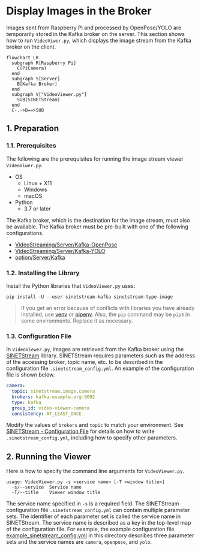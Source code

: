 # Display Images in the Broker

Images sent from Raspberry Pi and processed by OpenPose/YOLO are temporarily stored in the Kafka broker on the server. This section shows how to run `VideoViwer.py`, which displays the image stream from the Kafka broker on the client.

```mermaid
flowchart LR
  subgraph R[Raspberry Pi]
    C(PiCamera)
  end
  subgraph S[Server]
    B[Kafka Broker]
  end
  subgraph V["VideoViewer.py"]
    SUB(SINETStream)
  end
  C-.->B==>SUB
```

## 1. Preparation

### 1.1. Prerequisites

The following are the prerequisites for running the image stream viewer `VideoViwer.py`.

* OS
  * Linux + X11
  * Windows
  * macOS
* Python
  * 3.7 or later

The Kafka broker, which is the destination for the image stream, must also be available. The Kafka broker must be pre-built with one of the following configurations.

* [VideoStreaming/Server/Kafka-OpenPose](../Server/Kafka-OpenPose/README.en.md)
* [VideoStreaming/Server/Kafka-YOLO](../Server/Kafka-YOLO/README.en.md)
* [option/Server/Kafka](../../option/Server/Kafka/README.en.md)

### 1.2. Installing the Library

Install the Python libraries that ``VideoViewer.py`` uses:

```console
pip install -U --user sinetstream-kafka sinetstream-type-image
```

> If you get an error because of conflicts with libraries you have already installed, use [venv](https://docs.python.org/ja/3/library/venv.html) or [pipenv](https://github.com/pypa/pipenv). Also, the `pip` command may be `pip3` in some environments. Replace it as necessary.

### 1.3. Configuration File

In `VideoViewer.py`, images are retrieved from the Kafka broker using the [SINETStream](https://www.sinetstream.net/) library. SINETStream requires parameters such as the address of the accessing broker, topic name, etc. to be described in the configuration file `.sinetstream_config.yml`. An example of the configuration file is shown below.

```yaml
camera:
  topic: sinetstream.image.camera
  brokers: kafka.example.org:9092
  type: kafka
  group_id: video-viewer-camera
  consistency: AT_LEAST_ONCE
```

Modify the values of `brokers` and `topic` to match your environment. See [SINETStream - Configuration File](https://www.sinetstream.net/docs/userguide/config.html) for details on how to write `.sinetstream_config.yml`, including how to specify other parameters.

## 2. Running the Viewer

Here is how to specify the command line arguments for ``VideoViewer.py``.

```console
usage: VideoViewer.py -s <service name> [-T <window title>]
  -s/--service  Service name
  -T/--title    Viewer window title
```

The service name specified in ``-s`` is a required field. The SINETStream configuration file `.sinetstream_config.yml` can contain multiple parameter sets. The identifier of each parameter set is called the service name in SINETStream. The service name is described as a key in the top-level map of the configuration file. For example, the example configuration file [example_sinetstream_config.yml](example_sinetstream_config.yml) in this directory describes three parameter sets and the service names are `camera`, `openpose`, and `yolo`.
